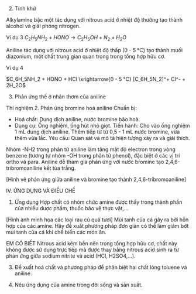 2. Tính khử

Alkylamine bậc một tác dụng với nitrous acid ở nhiệt độ thường tạo thành alcohol và giải phóng nitrogen.

Ví dụ 3 $C_2H_5NH_2 + HONO \rightarrow C_2H_5OH + N_2 + H_2O$

Aniline tác dụng với nitrous acid ở nhiệt độ thấp (0 - 5 °C) tạo thành muối diazonium, một chất trung gian quan trọng trong tổng hợp hữu cơ.

Ví dụ 4

$C_6H_5NH_2 + HONO + HCl \xrightarrow{0 - 5 °C} [C_6H_5N_2]^+ Cl^- + 2H_2O$

3. Phản ứng thế ở nhân thơm của aniline

Thí nghiệm 2. Phản ứng bromine hoá aniline
Chuẩn bị:
- Hoá chất: Dung dịch aniline, nước bromine bão hoà.
- Dụng cụ: Ống nghiệm, ống hút nhỏ giọt.
Tiến hành: Cho vào ống nghiệm 1 mL dung dịch aniline. Thêm tiếp từ từ 0,5 - 1 mL nước bromine, vừa thêm vừa lắc.
Yêu cầu: Quan sát và mô tả hiện tượng xảy ra và giải thích.

Nhóm -NH2 trong phân tử aniline làm tăng mật độ electron trong vòng benzene (tương tự nhóm -OH trong phân tử phenol), đặc biệt ở các vị trí ortho và para. Aniline dễ tham gia phản ứng với nước bromine tạo 2,4,6-tribromoaniline kết tủa trắng.

[Hình vẽ phản ứng giữa aniline và bromine tạo thành 2,4,6-tribromoaniline]

IV. ỨNG DỤNG VÀ ĐIỀU CHẾ

1. Ứng dụng
Hợp chất có nhóm chức amine được thấy trong thành phần của nhiều dược phẩm, thuốc bảo vệ thực vật,...

[Hình ảnh minh họa các loại rau củ quả tươi]
Mùi tanh của cá gây ra bởi hỗn hợp của các amine. Hãy đề xuất phương pháp đơn giản có thể làm giảm bớt mùi tanh của cá khi chế biến các món ăn.

EM CÓ BIẾT
Nitrous acid kém bền nên trong tổng hợp hữu cơ, chất này không được sử dụng trực tiếp mà được thay bằng nitrous acid sinh ra từ phản ứng giữa sodium nitrite và acid (HCl, H2SO4,...).

3. Đề xuất hoá chất và phương pháp để phân biệt hai chất lỏng toluene và aniline.

4. Nêu ứng dụng của amine trong đời sống và sản xuất.